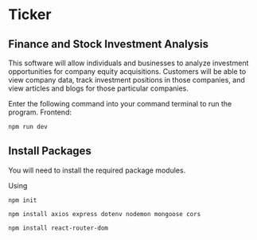 # Ticker
## Finance and Stock Investment Analysis

This software will allow individuals and businesses to analyze investment opportunities for company equity acquisitions. Customers will be able to view company data, track investment positions in those companies, and view articles and blogs for those particular companies.

Enter the following command into your command terminal to run the program.
Frontend:

    npm run dev

## Install Packages

You will need to install the required package modules.

Using

    npm init

    npm install axios express dotenv nodemon mongoose cors

    npm install react-router-dom




